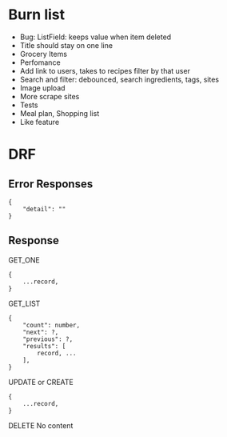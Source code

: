 # Burn list
- Bug: ListField: keeps value when item deleted
- Title should stay on one line
- Grocery Items
- Perfomance
- Add link to users, takes to recipes filter by that user
- Search and filter: debounced, search ingredients, tags, sites
- Image upload
- More scrape sites
- Tests
- Meal plan, Shopping list
- Like feature


# DRF

## Error Responses
```
{
    "detail": ""
}
```

## Response
GET_ONE
```
{
    ...record,
}
```

GET_LIST
```
{
    "count": number,
    "next": ?,
    "previous": ?,
    "results": [
        record, ...
    ],
}
```

UPDATE or CREATE
```
{
    ...record,
}
```

DELETE
No content
